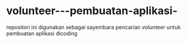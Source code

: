 # volunteer---pembuatan-aplikasi-
repositori ini digunakan sebagai sayembara pencarian volunteer untuk pembuatan aplikasi dicoding 
